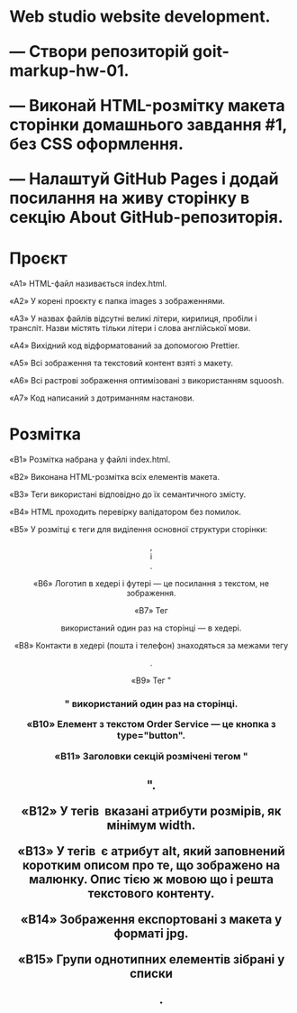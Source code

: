 <h1> Web studio website development.

— Створи репозиторій goit-markup-hw-01.

— Виконай HTML-розмітку макета сторінки домашнього завдання #1, без CSS оформлення.

— Налаштуй GitHub Pages і додай посилання на живу сторінку в секцію About GitHub-репозиторія.

# Проєкт

«A1» HTML-файл називається index.html.

«A2» У корені проєкту є папка images з зображеннями.

«A3» У назвах файлів відсутні великі літери, кирилиця, пробіли і трансліт. Назви містять тільки літери і слова англійської мови.

«A4» Вихідний код відформатований за допомогою Prettier.

«A5» Всі зображення та текстовий контент взяті з макету.

«A6» Всі растрові зображення оптимізовані з використанням squoosh.

«A7» Код написаний з дотриманням настанови.

# Розмітка

«B1» Розмітка набрана у файлі index.html.

«B2» Виконана HTML-розмітка всіх елементів макета.

«B3» Теги використані відповідно до їх семантичного змісту.

«B4» HTML проходить перевірку валідатором без помилок.

«B5» У розмітці є теги для виділення основної структури сторінки: <header>, <main> і <footer>.

«B6» Логотип в хедері і футері — це посилання з текстом, не зображення. 

«B7» Тег <nav> використаний один раз на сторінці — в хедері.

«B8» Контакти в хедері (пошта і телефон) знаходяться за межами тегу <nav>.

«B9» Тег "<h1>" використаний один раз на сторінці.

«B10» Елемент з текстом Order Service — це кнопка з type="button".

«B11» Заголовки секцій розмічені тегом "<h2>".

«B12» У тегів <img> вказані атрибути розмірів, як мінімум width.

«B13» У тегів <img> є атрибут alt, який заповнений коротким описом про те, що зображено на малюнку. Опис тією ж мовою що і решта текстового контенту. 

«B14» Зображення експортовані з макета у форматі jpg.

«B15» Групи однотипних елементів зібрані у списки <ul>.
